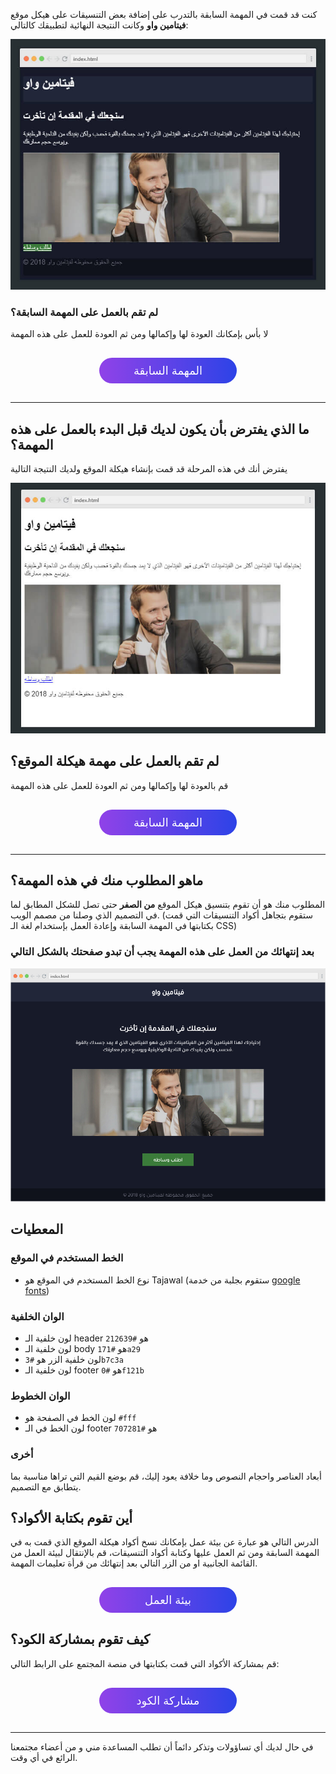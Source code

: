 كنت قد قمت في المهمة السابقة بالتدرب على إضافة بعض التنسيقات على هيكل موقع **فيتامين واو** وكانت النتيجة النهائية لتطبيقك كالتالي:

![تصميم التطبيق](assets/2.jpg)

### لم تقم بالعمل على المهمة السابقة؟

لا بأس بإمكانك العودة لها وإكمالها ومن ثم العودة للعمل على هذه المهمة

<a href="https://coretabs.net/classroom/frontend/html-css-basics/البدأية-مع-لغة-التنسيقات-CSS/مهمة-التدرب-على-تنسيق-الصفحات" style="display: block; width: 200px; background-color: #5355e8; background-image:linear-gradient(to left, #2d43e7, #9042e8); color:#fff; padding: 10px; margin: 30px auto; border-radius:100px; text-decoration: none; font-size: 18px; text-align: center;" target="_blank">المهمة السابقة</a>

---

## ما الذي يفترض بأن يكون لديك قبل البدء بالعمل على هذه المهمة؟

يفترض أنك في هذه المرحلة قد قمت بإنشاء هيكلة الموقع ولديك النتيجة التالية

![نتيجة المهمة السابقة](assets/1.jpg)

## لم تقم بالعمل على مهمة هيكلة الموقع؟

قم بالعودة لها وإكمالها ومن ثم العودة للعمل على هذه المهمة

<a href="https://coretabs.net/classroom/frontend/html-css-basics/العمل-على-هيكلة-المشروع/التدرب-على-تقسيم-وهيكلة-الصفحات" style="display: block; width: 200px; background-color: #5355e8; background-image:linear-gradient(to left, #2d43e7, #9042e8); color:#fff; padding: 10px; margin: 30px auto; border-radius:100px; text-decoration: none; font-size: 18px; text-align: center;" target="_blank">المهمة السابقة</a>

---

## ماهو المطلوب منك في هذه المهمة؟

المطلوب منك هو أن تقوم بتنسيق هيكل الموقع **من الصفر** حتى تصل للشكل المطابق لما في التصميم الذي وصلنا من مصمم الويب.
(ستقوم بتجاهل أكواد التنسيقات التي قمت بكتابتها في المهمة السابقة وإعادة العمل بإستخدام لغة الـ CSS)


### بعد إنتهائك من العمل على هذه المهمة يجب أن تبدو صفحتك بالشكل التالي

![النتيجة المطلوبة](assets/3.jpg)

## المعطيات

### الخط المستخدم في الموقع
- نوع الخط المستخدم في الموقع هو Tajawal (ستقوم بجلبة من خدمة [google fonts](https://fonts.google.com))

### الوان الخلفية
- لون خلفية الـ header هو `#212639`
- لون خلفية الـ body هو `#171a29`
- لون خلفية الزر هو `#3b7c3a`
- لون خلفية الـ footer هو `#0f121b`

### الوان الخطوط
- لون الخط في الصفحة هو `#fff`
- لون الخط في الـ footer هو `#707281`

### أخرى
 أبعاد العناصر واحجام النصوص وما خلافة يعود إليك، قم بوضع القيم التي تراها مناسبة بما يتطابق مع التصميم.


## أين تقوم بكتابة الأكواد؟

الدرس التالي هو عبارة عن بيئة عمل بإمكانك نسخ أكواد هيكلة الموقع الذي قمت به في المهمة السابقة ومن ثم العمل عليها وكتابة أكواد التنسيقات، قم بالإنتقال لبيئة العمل من القائمة الجانبية او من الزر التالي بعد إنتهائك من قرأة تعليمات المهمة.

<a href="#" style="display: block; width: 200px; background-color: #5355e8; background-image:linear-gradient(to left, #2d43e7, #9042e8); color:#fff; padding: 10px; margin: 30px auto; border-radius:100px; text-decoration: none; font-size: 18px; text-align: center;" target="_blank">بيئة العمل</a>

## كيف تقوم بمشاركة الكود؟

قم بمشاركة الأكواد التي قمت بكتابتها في منصة المجتمع على الرابط التالي:

<a href="https://forums.coretabs.net/t/مشاركة-حلول-مهمة-تنسيق-تطبيق-فيتامين-واو/1374" style="display: block; width: 200px; background-color: #5355e8; background-image:linear-gradient(to left, #2d43e7, #9042e8); color:#fff; padding: 10px; margin: 30px auto; border-radius:100px; text-decoration: none; font-size: 18px; text-align: center;" target="_blank">مشاركة الكود</a>

---

في حال لديك أي تساؤولات وتذكر دائماً أن تطلب المساعدة مني و من أعضاء مجتمعنا الرائع في أي وقت.
